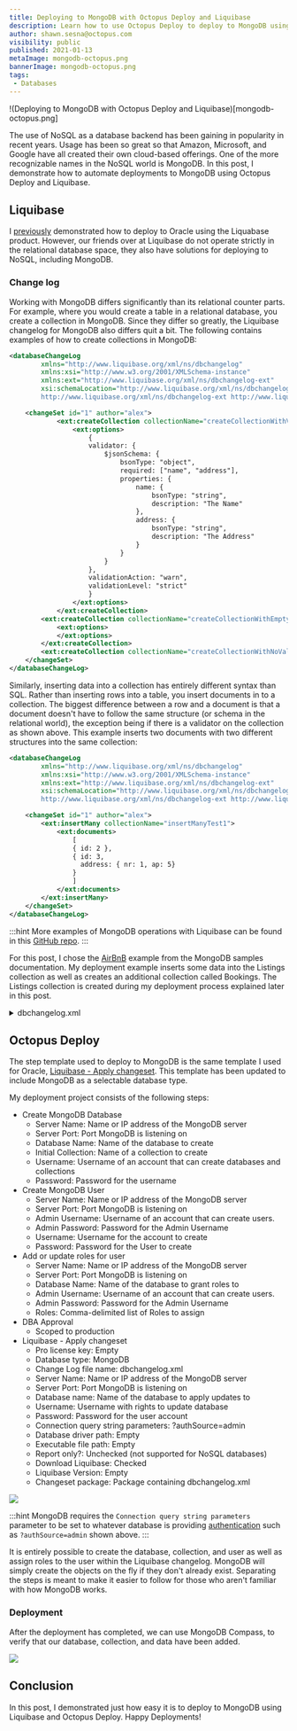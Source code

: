 ```yaml
---
title: Deploying to MongoDB with Octopus Deploy and Liquibase
description: Learn how to use Octopus Deploy to deploy to MongoDB using Liquibase
author: shawn.sesna@octopus.com
visibility: public
published: 2021-01-13
metaImage: mongodb-octopus.png
bannerImage: mongodb-octopus.png
tags:
 - Databases
---
```


!(Deploying to MongoDB with Octopus Deploy and Liquibase)[mongodb-octopus.png]

The use of NoSQL as a database backend has been gaining in popularity in recent years. Usage has been so great so that Amazon, Microsoft, and Google have all created their own cloud-based offerings.  One of the more recognizable names in the NoSQL world is MongoDB.  In this post, I demonstrate how to automate deployments to MongoDB using Octopus Deploy and Liquibase.

## Liquibase

I [previously](https://octopus.com/blog/octopus-oracle-liquibase) demonstrated how to deploy to Oracle using the Liquabase product.  However, our friends over at Liquibase do not operate strictly in the relational database space, they also have solutions for deploying to NoSQL, including MongoDB.

### Change log

Working with MongoDB differs significantly than its relational counter parts.  For example, where you would create a table in a relational database, you create a collection in MongoDB.  Since they differ so greatly, the Liquibase changelog for MongoDB also differs quit a bit.  The following contains examples of how to create collections in MongoDB:

```xml
<databaseChangeLog
        xmlns="http://www.liquibase.org/xml/ns/dbchangelog"
        xmlns:xsi="http://www.w3.org/2001/XMLSchema-instance"
        xmlns:ext="http://www.liquibase.org/xml/ns/dbchangelog-ext"
        xsi:schemaLocation="http://www.liquibase.org/xml/ns/dbchangelog http://www.liquibase.org/xml/ns/dbchangelog/dbchangelog-3.6.xsd
        http://www.liquibase.org/xml/ns/dbchangelog-ext http://www.liquibase.org/xml/ns/dbchangelog/dbchangelog-ext.xsd">

    <changeSet id="1" author="alex">
            <ext:createCollection collectionName="createCollectionWithValidatorAndOptionsTest">
                <ext:options>
                    {
                    validator: {
                        $jsonSchema: {
                            bsonType: "object",
                            required: ["name", "address"],
                            properties: {
                                name: {
                                    bsonType: "string",
                                    description: "The Name"
                                },
                                address: {
                                    bsonType: "string",
                                    description: "The Address"
                                }
                            }
                        }
                    },
                    validationAction: "warn",
                    validationLevel: "strict"
                    }
                </ext:options>
            </ext:createCollection>
        <ext:createCollection collectionName="createCollectionWithEmptyValidatorTest">
            <ext:options>
            </ext:options>
        </ext:createCollection>
        <ext:createCollection collectionName="createCollectionWithNoValidator"/>
    </changeSet>
</databaseChangeLog>
```

Similarly, inserting data into a collection has entirely different syntax than SQL.  Rather than inserting rows into a table, you insert documents in to a collection.  The biggest difference between a row and a document is that a document doesn't have to follow the same structure (or schema in the relational world), the exception being if there is a validator on the collection as shown above.  This example inserts two documents with two different structures into the same collection:

```xml
<databaseChangeLog
        xmlns="http://www.liquibase.org/xml/ns/dbchangelog"
        xmlns:xsi="http://www.w3.org/2001/XMLSchema-instance"
        xmlns:ext="http://www.liquibase.org/xml/ns/dbchangelog-ext"
        xsi:schemaLocation="http://www.liquibase.org/xml/ns/dbchangelog http://www.liquibase.org/xml/ns/dbchangelog/dbchangelog-3.6.xsd
        http://www.liquibase.org/xml/ns/dbchangelog-ext http://www.liquibase.org/xml/ns/dbchangelog/dbchangelog-ext.xsd">

    <changeSet id="1" author="alex">
        <ext:insertMany collectionName="insertManyTest1">
            <ext:documents>
                [
                { id: 2 },
                { id: 3,
                  address: { nr: 1, ap: 5}
                }
                ]
            </ext:documents>
        </ext:insertMany>
    </changeSet>
</databaseChangeLog>
```

:::hint
More examples of MongoDB operations with Liquibase can be found in this [GitHub repo](https://github.com/liquibase/liquibase-mongodb/tree/main/src/test/resources/liquibase/ext).
:::

For this post, I chose the [AirBnB](https://docs.atlas.mongodb.com/sample-data/sample-airbnb) example from the MongoDB samples documentation.  My deployment example inserts some data into the Listings collection as well as creates an additional collection called Bookings. The Listings collection is created during my deployment process explained later in this post.

<details>
	<summary>dbchangelog.xml</summary>
	

```xml
<?xml version="1.1" encoding="UTF-8" standalone="no"?>
<databaseChangeLog
        xmlns="http://www.liquibase.org/xml/ns/dbchangelog"
        xmlns:xsi="http://www.w3.org/2001/XMLSchema-instance"
        xmlns:ext="http://www.liquibase.org/xml/ns/dbchangelog-ext"
        xsi:schemaLocation="http://www.liquibase.org/xml/ns/dbchangelog http://www.liquibase.org/xml/ns/dbchangelog/dbchangelog-3.6.xsd
        http://www.liquibase.org/xml/ns/dbchangelog-ext http://www.liquibase.org/xml/ns/dbchangelog/dbchangelog-ext.xsd">

    <changeSet id="1" author="Shawn.Sesna">
            <ext:createCollection collectionName="Bookings">
            </ext:createCollection>
    </changeSet>
    <changeSet id="2" author="Shawn.Sesna">
        <ext:insertMany collectionName="Listings">
            <ext:documents>
                [
                    {
                    "_id": "10006546",
                    "listing_url": "https://www.airbnb.com/rooms/10006546",
                    "name": "Ribeira Charming Duplex",
                    "summary": "Fantastic duplex apartment with three bedrooms, located in the historic area of Porto, Ribeira (Cube)...",
                    "interaction": "Cot - 10 € / night Dog - € 7,5 / night",
                    "house_rules": "Make the house your home...",
                    "property_type": "House",
                    "room_type": "Entire home/apt",
                    "bed_type": "Real Bed",
                    "minimum_nights": "2",
                    "maximum_nights": "30",
                    "cancellation_policy": "moderate",
                    "last_scraped": {
                        "$date": {
                        "$numberLong": "1550293200000"
                        }
                    },
                    "calendar_last_scraped": {
                        "$date": {
                        "$numberLong": "1550293200000"
                        }
                    },
                    "first_review": {
                        "$date": {
                        "$numberLong": "1451797200000"
                        }
                    },
                    "last_review": {
                        "$date": {
                        "$numberLong": "1547960400000"
                        }
                    },
                    "accommodates": {
                        "$numberInt": "8"
                    },
                    "bedrooms": {
                        "$numberInt": "3"
                    },
                    "beds": {
                        "$numberInt": "5"
                    },
                    "number_of_reviews": {
                        "$numberInt": "51"
                    },
                    "bathrooms": {
                        "$numberDecimal": "1.0"
                    },
                    "amenities": [
                        "TV",
                        "Cable TV",
                        "Wifi",
                        "Kitchen",
                        "Paid parking off premises",
                        "Smoking allowed",
                        "Pets allowed",
                        "Buzzer/wireless intercom",
                        "Heating",
                        "Family/kid friendly",
                        "Washer",
                        "First aid kit",
                        "Fire extinguisher",
                        "Essentials",
                        "Hangers",
                        "Hair dryer",
                        "Iron",
                        "Pack ’n Play/travel crib",
                        "Room-darkening shades",
                        "Hot water",
                        "Bed linens",
                        "Extra pillows and blankets",
                        "Microwave",
                        "Coffee maker",
                        "Refrigerator",
                        "Dishwasher",
                        "Dishes and silverware",
                        "Cooking basics",
                        "Oven",
                        "Stove",
                        "Cleaning before checkout",
                        "Waterfront"
                    ],
                    "price": {
                        "$numberDecimal": "80.00"
                    },
                    "security_deposit": {
                        "$numberDecimal": "200.00"
                    },
                    "cleaning_fee": {
                        "$numberDecimal": "35.00"
                    },
                    "extra_people": {
                        "$numberDecimal": "15.00"
                    },
                    "guests_included": {
                        "$numberDecimal": "6"
                    },
                    "images": {
                        "thumbnail_url": "",
                        "medium_url": "",
                        "picture_url": "https://a0.muscache.com/im/pictures/e83e702f-ef49-40fb-8fa0-6512d7e26e9b.jpg?aki_policy=large",
                        "xl_picture_url": ""
                    },
                    "host": {
                        "host_id": "51399391",
                        "host_url": "https://www.airbnb.com/users/show/51399391",
                        "host_name": "Ana Gonçalo",
                        "host_location": "Porto, Porto District, Portugal",
                        "host_about": "Gostamos de passear, de viajar, de conhecer pessoas e locais novos, gostamos de desporto e animais! Vivemos na cidade mais linda do mundo!!!",
                        "host_response_time": "within an hour",
                        "host_thumbnail_url": "https://a0.muscache.com/im/pictures/fab79f25-2e10-4f0f-9711-663cb69dc7d8.jpg?aki_policy=profile_small",
                        "host_picture_url": "https://a0.muscache.com/im/pictures/fab79f25-2e10-4f0f-9711-663cb69dc7d8.jpg?aki_policy=profile_x_medium",
                        "host_neighbourhood": "",
                        "host_response_rate": {
                        "$numberInt": "100"
                        },
                        "host_is_superhost": false,
                        "host_has_profile_pic": true,
                        "host_identity_verified": true,
                        "host_listings_count": {
                        "$numberInt": "3"
                        },
                        "host_total_listings_count": {
                        "$numberInt": "3"
                        },
                        "host_verifications": [
                        "email",
                        "phone",
                        "reviews",
                        "jumio",
                        "offline_government_id",
                        "government_id"
                        ]
                    },
                    "address": {
                        "street": "Porto, Porto, Portugal",
                        "suburb": "",
                        "government_area": "Cedofeita, Ildefonso, Sé, Miragaia, Nicolau, Vitória",
                        "market": "Porto",
                        "country": "Portugal",
                        "country_code": "PT",
                        "location": {
                        "type": "Point",
                        "coordinates": [
                            {
                            "$numberDouble": "-8.61308"
                            },
                            {
                            "$numberDouble": "41.1413"
                            }
                        ],
                        "is_location_exact": false
                        }
                    },
                    "availability": {
                        "availability_30": {
                        "$numberInt": "28"
                        },
                        "availability_60": {
                        "$numberInt": "47"
                        },
                        "availability_90": {
                        "$numberInt": "74"
                        },
                        "availability_365": {
                        "$numberInt": "239"
                        }
                    },
                    "review_scores": {
                        "review_scores_accuracy": {
                        "$numberInt": "9"
                        },
                        "review_scores_cleanliness": {
                        "$numberInt": "9"
                        },
                        "review_scores_checkin": {
                        "$numberInt": "10"
                        },
                        "review_scores_communication": {
                        "$numberInt": "10"
                        },
                        "review_scores_location": {
                        "$numberInt": "10"
                        },
                        "review_scores_value": {
                        "$numberInt": "9"
                        },
                        "review_scores_rating": {
                        "$numberInt": "89"
                        }
                    },
                    "reviews": [
                        {
                        "_id": "362865132",
                        "date": {
                            "$date": {
                            "$numberLong": "1545886800000"
                            }
                        },
                        "listing_id": "10006546",
                        "reviewer_id": "208880077",
                        "reviewer_name": "Thomas",
                        "comments": "Very helpful hosts. Cooked traditional..."
                        },
                        {
                        "_id": "364728730",
                        "date": {
                            "$date": {
                            "$numberLong": "1546232400000"
                            }
                        },
                        "listing_id": "10006546",
                        "reviewer_id": "91827533",
                        "reviewer_name": "Mr",
                        "comments": "Ana Goncalo were great on communication..."
                        },
                        {  - Server Name: Name or IP address of the MongoDB server
  - Server Port: Port MongoDB is listening on

                        "_id": "403055315",
                        "date": {
                            "$date": {
                            "$numberLong": "1547960400000"
                            }
                        },
                        "listing_id": "10006546",
                        "reviewer_id": "15138940",
                        "reviewer_name": "Milo",
                        "comments": "The house was extremely well located..."
                        }
                    ]
                    }                
                ]
            </ext:documents>
        </ext:insertMany>
    </changeSet>
</databaseChangeLog>
```
</details>


## Octopus Deploy

The step template used to deploy to MongoDB is the same template I used for  Oracle, [Liquibase - Apply changeset](https://library.octopus.com/step-templates/6a276a58-d082-425f-a77a-ff7b3979ce2e/actiontemplate-liquibase-apply-changeset).  This template has been updated to include MongoDB as a selectable database type.

My deployment project consists of the following steps:

- Create MongoDB Database
  - Server Name: Name or IP address of the MongoDB server
  - Server Port: Port MongoDB is listening on
  - Database Name: Name of the database to create 
  - Initial Collection: Name of a collection to create
  - Username: Username of an account that can create databases and collections
  - Password: Password for the username
- Create MongoDB User
  - Server Name: Name or IP address of the MongoDB server
  - Server Port: Port MongoDB is listening on
  - Admin Username: Username of an account that can create users.
  - Admin Password: Password for the Admin Username
  - Username: Username for the account to create
  - Password: Password for the User to create
- Add or update roles for user
  - Server Name: Name or IP address of the MongoDB server
  - Server Port: Port MongoDB is listening on
  - Database Name: Name of the database to grant roles to
  - Admin Username: Username of an account that can create users.
  - Admin Password: Password for the Admin Username
  - Roles: Comma-delimited list of Roles to assign
- DBA Approval
  - Scoped to production
- Liquibase - Apply changeset
  - Pro license key: Empty
  - Database type: MongoDB
  - Change Log file name: dbchangelog.xml
  - Server Name: Name or IP address of the MongoDB server
  - Server Port: Port MongoDB is listening on
  - Database name: Name of the database to apply updates to
  - Username: Username with rights to update database
  - Password: Password for the user account
  - Connection query string parameters: ?authSource=admin
  - Database driver path: Empty
  - Executable file path: Empty
  - Report only?: Unchecked (not supported for NoSQL databases)
  - Download Liquibase: Checked
  - Liquibase Version: Empty
  - Changeset package: Package containing dbchangelog.xml

![](octopus-mongodb-project.png)

:::hint
MongoDB requires the `Connection query string parameters` parameter to be set to whatever database is providing [authentication](https://docs.mongodb.com/manual/reference/connection-string/) such as `?authSource=admin` shown above. 
:::

It is entirely possible to create the database, collection, and user as well as assign roles to the user within the Liquibase changelog. MongoDB will simply create the objects on the fly if they don't already exist.  Separating the steps is meant to make it easier to follow for those who aren't familiar with how MongoDB works.

### Deployment

After the deployment has completed, we can use MongoDB Compass, to verify that our database, collection, and data have been added.

![](mongodb-compass-database.png)

## Conclusion

In this post, I demonstrated just how easy it is to deploy to MongoDB using Liquibase and Octopus Deploy.  Happy Deployments!

